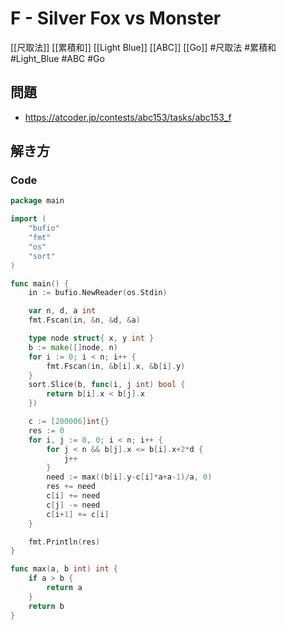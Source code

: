 # F - Silver Fox vs Monster
[[尺取法]] [[累積和]] [[Light Blue]] [[ABC]] [[Go]]
#尺取法 #累積和 #Light_Blue #ABC #Go 

## 問題
- https://atcoder.jp/contests/abc153/tasks/abc153_f

## 解き方
### Code
```go
package main

import (
	"bufio"
	"fmt"
	"os"
	"sort"
)

func main() {
	in := bufio.NewReader(os.Stdin)

	var n, d, a int
	fmt.Fscan(in, &n, &d, &a)

	type node struct{ x, y int }
	b := make([]node, n)
	for i := 0; i < n; i++ {
		fmt.Fscan(in, &b[i].x, &b[i].y)
	}
	sort.Slice(b, func(i, j int) bool {
		return b[i].x < b[j].x
	})

	c := [200006]int{}
	res := 0
	for i, j := 0, 0; i < n; i++ {
		for j < n && b[j].x <= b[i].x+2*d {
			j++
		}
		need := max((b[i].y-c[i]*a+a-1)/a, 0)
		res += need
		c[i] += need
		c[j] -= need
		c[i+1] += c[i]
	}

	fmt.Println(res)
}

func max(a, b int) int {
	if a > b {
		return a
	}
	return b
}
```